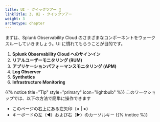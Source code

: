 ```yaml
---
title: UI - クイックツアー 🚌
linkTitle: 3. UI - クイックツアー
weight: 3
archetype: chapter
---
```


まずは、Splunk Observability Cloud のさまざまなコンポーネントをウォークスルーしていきましょう。UI に慣れてもらうことが目的です。

1. **Splunk Observability Cloud へのサインイン**
2. **リアルユーザーモニタリング (RUM)**
3. **アプリケーションパフォーマンスモニタリング (APM)**
4. **Log Observer**
5. **Synthetics**
6. **Infrastructure Monitoring**

{{% notice title="Tip" style="primary"  icon="lightbulb" %}}
このワークショップでは、以下の方法で簡単に操作できます

* このページの右上にある左矢印（**<** | **>**）
* キーボードの左（◀️）および右（▶️）のカーソルキー
{{% /notice %}}
